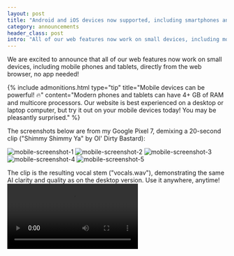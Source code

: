 ```yaml
---
layout: post
title: "Android and iOS devices now supported, including smartphones and tablets!"
category: announcements
header_class: post
intro: "All of our web features now work on small devices, including mobile smartphones and tablets, directly from the web browser, no app needed!"
---
```


We are excited to announce that all of our web features now work on small devices, including mobile phones and tablets, directly from the web browser, no app needed!

{% include admonitions.html
    type="tip"
    title="Mobile devices can be powerful! 🔥"
    content="Modern phones and tablets can have 4+ GB of RAM and multicore processors. Our website is best experienced on a desktop or laptop computer, but try it out on your mobile devices today! You may be pleasantly surprised."
%}

The screenshots below are from my Google Pixel 7, demixing a 20-second clip ("Shimmy Shimmy Ya" by Ol' Dirty Bastard):

<img src="/assets/blog/post20/screen1.webp" alt="mobile-screenshot-1" class="responsive-img-android-portrait"/>
<img src="/assets/blog/post20/screen2.webp" alt="mobile-screenshot-2" class="responsive-img-android-portrait"/>
<img src="/assets/blog/post20/screen3.webp" alt="mobile-screenshot-3" class="responsive-img-android-portrait"/>
<img src="/assets/blog/post20/screen4.webp" alt="mobile-screenshot-4" class="responsive-img-android-portrait"/>
<img src="/assets/blog/post20/screen5.webp" alt="mobile-screenshot-5" class="responsive-img-android-portrait"/>

The clip is the resulting vocal stem ("vocals.wav"), demonstrating the same AI clarity and quality as on the desktop version. Use it anywhere, anytime!
<video src="/assets/blog/post20/clip.mp4" controls alt="mobile-screenshot-clip" class="responsive-img-android-portrait">
  Your browser does not support the video tag.
</video>
